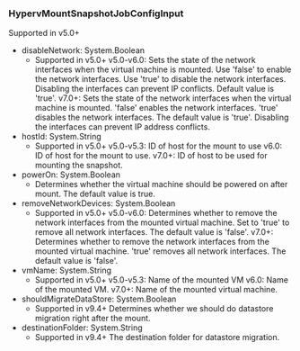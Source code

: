 ### HypervMountSnapshotJobConfigInput
Supported in v5.0+

- disableNetwork: System.Boolean
  - Supported in v5.0+
v5.0-v6.0: Sets the state of the network interfaces when the virtual machine is mounted. Use 'false' to enable the network interfaces. Use 'true' to disable the network interfaces. Disabling the interfaces can prevent IP conflicts. Default value is 'true'.
v7.0+: Sets the state of the network interfaces when the virtual machine is mounted. 'false' enables the network interfaces. 'true' disables the network interfaces. The default value is 'true'. Disabling the interfaces can prevent IP address conflicts.
- hostId: System.String
  - Supported in v5.0+
v5.0-v5.3: ID of host for the mount to use
v6.0: ID of host for the mount to use.
v7.0+: ID of host to be used for mounting the snapshot.
- powerOn: System.Boolean
  - Determines whether the virtual machine should be powered on after mount. The default value is true.
- removeNetworkDevices: System.Boolean
  - Supported in v5.0+
v5.0-v6.0: Determines whether to remove the network interfaces from the mounted virtual machine. Set to 'true' to remove all network interfaces. The default value is 'false'.
v7.0+: Determines whether to remove the network interfaces from the mounted virtual machine. 'true' removes all network interfaces. The default value is 'false'.
- vmName: System.String
  - Supported in v5.0+
v5.0-v5.3: Name of the mounted VM
v6.0: Name of the mounted VM.
v7.0+: Name of the mounted virtual machine.
- shouldMigrateDataStore: System.Boolean
  - Supported in v9.4+
Determines whether we should do datastore migration right after the mount.
- destinationFolder: System.String
  - Supported in v9.4+
The destination folder for datastore migration.

